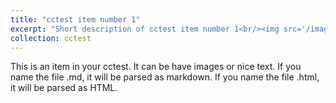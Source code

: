 ```yaml
---
title: "cctest item number 1"
excerpt: "Short description of cctest item number 1<br/><img src='/images/500x300.png'>"
collection: cctest
---
```


This is an item in your cctest. It can be have images or nice text. If you name the file .md, it will be parsed as markdown. If you name the file .html, it will be parsed as HTML. 
